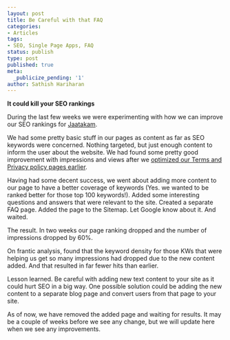 ```yaml
---
layout: post
title: Be Careful with that FAQ
categories:
- Articles
tags:
- SEO, Single Page Apps, FAQ
status: publish
type: post
published: true 
meta:
  _publicize_pending: '1'
author: Sathish Hariharan
---
```


**It could kill your SEO rankings**

During the last few weeks we were experimenting with how we can improve our SEO rankings for [Jaatakam](https://www.jaatakam.com/).

We had some pretty basic stuff in our pages as content as far as SEO keywords were concerned. Nothing targeted, but just enough content to inform the user about the website. We had found some pretty good improvement with impressions and views after we [optimized our Terms and Privacy policy pages earlier](/blog/2013/08/04/Optimizing-TOC-Privacy-Policy-for-SEO).

Having had some decent success, we went about adding more content to our page to have a better coverage of keywords (Yes. we wanted to be ranked better for those top 100 keywords!). Added some interesting questions and answers that were relevant to the site. Created a separate FAQ page. Added the page to the Sitemap. Let Google know about it. And waited.

The result. In two weeks our page ranking dropped and the number of impressions dropped by 60%.

On frantic analysis, found that the keyword density for those KWs that were helping us get so many impressions had dropped due to the new content added. And that resulted in far fewer hits than earlier.

Lesson learned. Be careful with adding new text content to your site as it could hurt SEO in a big way. One possible solution could be adding the new content to a separate blog page and convert users from that page to your site.

As of now, we have removed the added page and waiting for results. It may be a couple of weeks before we see any change, but we will update here when we see any improvements.
